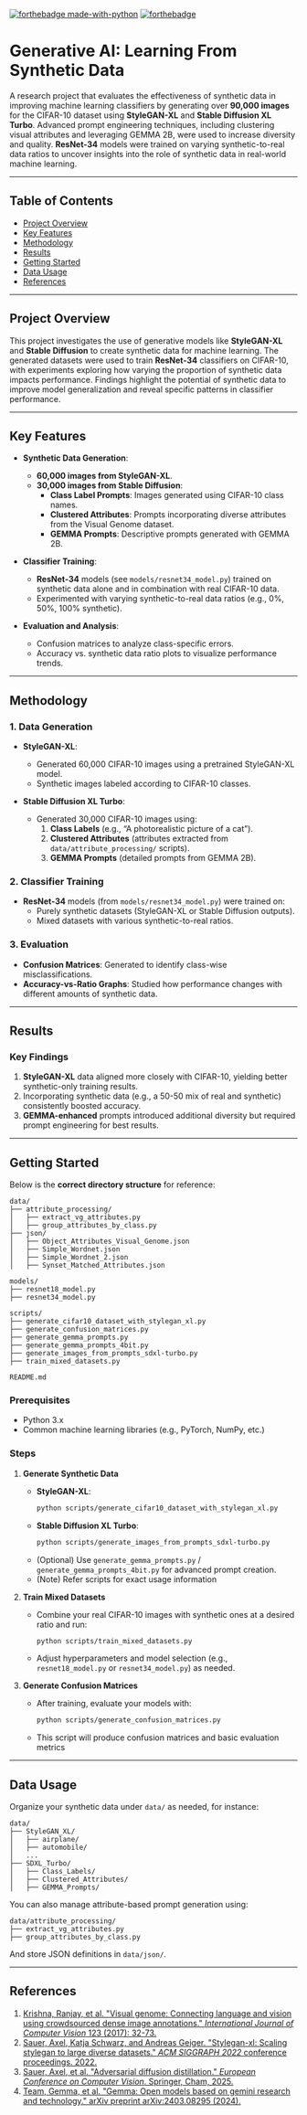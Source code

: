 [![forthebadge made-with-python](http://ForTheBadge.com/images/badges/made-with-python.svg)](https://www.python.org/)
[![forthebadge](https://forthebadge.com/images/badges/built-with-love.svg)](https://forthebadge.com)

# **Generative AI: Learning From Synthetic Data**

A research project that evaluates the effectiveness of synthetic data in improving machine learning classifiers by generating over **90,000 images** for the CIFAR-10 dataset using **StyleGAN-XL** and **Stable Diffusion XL Turbo**. Advanced prompt engineering techniques, including clustering visual attributes and leveraging GEMMA 2B, were used to increase diversity and quality. **ResNet-34** models were trained on varying synthetic-to-real data ratios to uncover insights into the role of synthetic data in real-world machine learning.

---

## Table of Contents
- [Project Overview](#project-overview)
- [Key Features](#key-features)
- [Methodology](#methodology)
- [Results](#results)
- [Getting Started](#getting-started)
- [Data Usage](#data-usage)
- [References](#references)

---

## Project Overview

This project investigates the use of generative models like **StyleGAN-XL** and **Stable Diffusion** to create synthetic data for machine learning. The generated datasets were used to train **ResNet-34** classifiers on CIFAR-10, with experiments exploring how varying the proportion of synthetic data impacts performance. Findings highlight the potential of synthetic data to improve model generalization and reveal specific patterns in classifier performance.

---

## Key Features

- **Synthetic Data Generation**:
  - **60,000 images from StyleGAN-XL**.
  - **30,000 images from Stable Diffusion**:
    - **Class Label Prompts**: Images generated using CIFAR-10 class names.
    - **Clustered Attributes**: Prompts incorporating diverse attributes from the Visual Genome dataset.
    - **GEMMA Prompts**: Descriptive prompts generated with GEMMA 2B.

- **Classifier Training**:
  - **ResNet-34** models (see `models/resnet34_model.py`) trained on synthetic data alone and in combination with real CIFAR-10 data.
  - Experimented with varying synthetic-to-real data ratios (e.g., 0%, 50%, 100% synthetic).

- **Evaluation and Analysis**:
  - Confusion matrices to analyze class-specific errors.
  - Accuracy vs. synthetic data ratio plots to visualize performance trends.

---

## Methodology

### 1. **Data Generation**
- **StyleGAN-XL**:
  - Generated 60,000 CIFAR-10 images using a pretrained StyleGAN-XL model.
  - Synthetic images labeled according to CIFAR-10 classes.

- **Stable Diffusion XL Turbo**:
  - Generated 30,000 CIFAR-10 images using:
    1. **Class Labels** (e.g., “A photorealistic picture of a cat”).
    2. **Clustered Attributes** (attributes extracted from `data/attribute_processing/` scripts).
    3. **GEMMA Prompts** (detailed prompts from GEMMA 2B).

### 2. **Classifier Training**
- **ResNet-34** models (from `models/resnet34_model.py`) were trained on:
  - Purely synthetic datasets (StyleGAN-XL or Stable Diffusion outputs).
  - Mixed datasets with various synthetic-to-real ratios.

### 3. **Evaluation**
- **Confusion Matrices**: Generated to identify class-wise misclassifications.
- **Accuracy-vs-Ratio Graphs**: Studied how performance changes with different amounts of synthetic data.

---

## Results

### Key Findings
1. **StyleGAN-XL** data aligned more closely with CIFAR-10, yielding better synthetic-only training results.
2. Incorporating synthetic data (e.g., a 50-50 mix of real and synthetic) consistently boosted accuracy.
3. **GEMMA-enhanced** prompts introduced additional diversity but required prompt engineering for best results.

---

## Getting Started

Below is the **correct directory structure** for reference:

```
data/
├── attribute_processing/
│   ├── extract_vg_attributes.py
│   ├── group_attributes_by_class.py
├── json/
│   ├── Object_Attributes_Visual_Genome.json
│   ├── Simple_Wordnet.json
│   ├── Simple_Wordnet_2.json
│   ├── Synset_Matched_Attributes.json

models/
├── resnet18_model.py
├── resnet34_model.py

scripts/
├── generate_cifar10_dataset_with_stylegan_xl.py
├── generate_confusion_matrices.py
├── generate_gemma_prompts.py
├── generate_gemma_prompts_4bit.py
├── generate_images_from_prompts_sdxl-turbo.py
├── train_mixed_datasets.py

README.md
```

### Prerequisites
- Python 3.x
- Common machine learning libraries (e.g., PyTorch, NumPy, etc.)

### Steps

1. **Generate Synthetic Data**  
   - **StyleGAN-XL**:
     ```bash
     python scripts/generate_cifar10_dataset_with_stylegan_xl.py
     ```
   - **Stable Diffusion XL Turbo**:
     ```bash
     python scripts/generate_images_from_prompts_sdxl-turbo.py
     ```
   - (Optional) Use `generate_gemma_prompts.py` / `generate_gemma_prompts_4bit.py` for advanced prompt creation.
   - (Note) Refer scripts for exact usage information

2. **Train Mixed Datasets**  
   - Combine your real CIFAR-10 images with synthetic ones at a desired ratio and run:
     ```bash
     python scripts/train_mixed_datasets.py
     ```
   - Adjust hyperparameters and model selection (e.g., `resnet18_model.py` or `resnet34_model.py`) as needed.

3. **Generate Confusion Matrices**  
   - After training, evaluate your models with:
     ```bash
     python scripts/generate_confusion_matrices.py
     ```
   - This script will produce confusion matrices and basic evaluation metrics
---

## Data Usage

Organize your synthetic data under `data/` as needed, for instance:
```
data/
├── StyleGAN_XL/
│   ├── airplane/
│   ├── automobile/
│   ...
├── SDXL_Turbo/
│   ├── Class_Labels/
│   ├── Clustered_Attributes/
│   ├── GEMMA_Prompts/
```
You can also manage attribute-based prompt generation using:
```
data/attribute_processing/
├── extract_vg_attributes.py
├── group_attributes_by_class.py
```
And store JSON definitions in `data/json/`.

---

## References
1. [Krishna, Ranjay, et al. "Visual genome: Connecting language and vision using crowdsourced dense image annotations." *International Journal of Computer Vision* 123 (2017): 32-73.](https://homes.cs.washington.edu/~ranjay/visualgenome/index.html)  
2. [Sauer, Axel, Katja Schwarz, and Andreas Geiger. "Stylegan-xl: Scaling stylegan to large diverse datasets." *ACM SIGGRAPH 2022* conference proceedings. 2022.](https://github.com/autonomousvision/stylegan-xl)  
3. [Sauer, Axel, et al. "Adversarial diffusion distillation." *European Conference on Computer Vision*. Springer, Cham, 2025.](https://stability.ai/research/adversarial-diffusion-distillation)
4. [Team, Gemma, et al. "Gemma: Open models based on gemini research and technology." arXiv preprint arXiv:2403.08295 (2024).]([https://huggingface.co/papers/2403.08295](https://arxiv.org/abs/2403.08295))  
